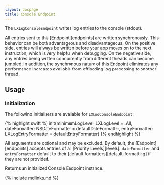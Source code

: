 ```yaml
---
layout: docpage
title: Console Endpoint
---
```


The `LXLogConsoleEndpoint` writes log entries to the console (stdout).

All entries sent to this [Endpoint][endpoints] are written synchronously. This behavior can be both advantageous and disadvantageous. On the positive side, entries will always be written before your app moves on to the next instruction, which is very helpful when debugging. On the negative side, any entries being written concurrently from different threads can become jumbled. In addition, the synchronous nature of this Endpoint eliminates any performance increases available from offloading log processing to another thread.

## Usage

### Initialization

The following initializers are available for `LXLogConsoleEndpoint`:

{% highlight swift %}
init(minimumLogLevel: LXLogLevel = .All, dateFormatter: NSDateFormatter = defaultDateFormatter, entryFormatter: LXLogEntryFormatter = defaultEntryFormatter)
{% endhighlight %}

All arguments are optional and may be excluded. By default, the [Endpoint][endpoints] accepts entries of all [Priority Levels][levels]. `dateFormatter` and `entryFormatter` default to their [default formatters][default-formatting] if they are not provided.

Returns an initialized Console Endpoint instance.


{% include mdlinks.md %}

